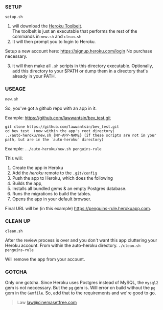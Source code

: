 ### SETUP

`setup.sh`

1. will download the [Heroku Toolbelt](https://toolbelt.heroku.com/).  
The toolbelt is just an executable that performs the rest of the commands in `new.sh` and `clean.sh`
2. It will then prompt you to login to Heroku.

Setup a new account here: https://signup.heroku.com/login
No purchase necessary.

3. it will then make all `.sh` scripts in this directory executable.
Optionally, add this directory to your $PATH or dump them in a directory that's already in your PATH.

### USEAGE

`new.sh`

So, you've got a github repo with an app in it.

Example: https://github.com/lawwantsin/bev_test.git

```
git clone https://github.com/lawwantsin/bev_test.git
cd bev_test  (now within the app's root directory)
../auto-heroku/new.sh {MY-APP-NAME} (if these scripts are not in your path, but are in the `auto-heroku` directory)
```
Example: `../auto-heroku/new.sh penguins-rule`

This will:

1. Create the app in Heroku
2. Add the *heroku* remote to the `.git/config`
3. Push the app to Heroku, which does the following
  1. Builds the app,
  2. Installs all bundled gems & an empty Postgres database.
4. Runs the migrations to build the tables.
5. Opens the app in your default browser.

Final URL will be (in this example) https://penguins-rule.herokuapp.com.

### CLEAN UP

`clean.sh`

After the review process is over and you don't want this app cluttering your Heroku account.
From within the auto-heroku directory.
`./clean.sh penguins-rule`

Will remove the app from your account.

### GOTCHA

Only one gotcha.  Since Heroku uses Postgres instead of MySQL, the `mysql2` gem is not neccessary.  But the `pg` gem is.
Will error on build without the `pg` gem in the `Gemfile`.  So, add that to the requirements and we're good to go.

> Law
> law@cinemasetfree.com
